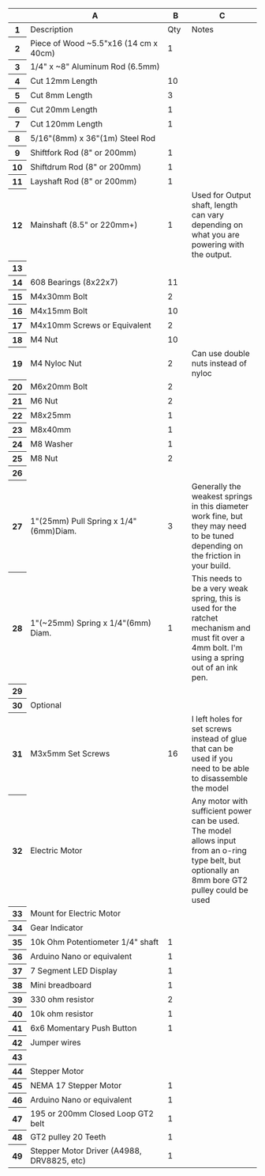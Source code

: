 <meta http-equiv="Content-Type" content="text/html; charset=utf-8"><link type="text/css" rel="stylesheet" href="resources/sheet.css" >
<div class="ritz grid-container" dir="ltr"><table class="waffle" cellspacing="0" cellpadding="0"><thead><tr><th class="row-header freezebar-origin-ltr"></th><th id="0C0" style="width:265px" class="column-headers-background">A</th><th id="0C1" style="width:55px" class="column-headers-background">B</th><th id="0C2" style="width:236px" class="column-headers-background">C</th></tr></thead><tbody><tr style='height:20px;'><th id="0R0" style="height: 20px;" class="row-headers-background"><div class="row-header-wrapper" style="line-height: 20px;">1</div></th><td class="s0" dir="ltr">Description</td><td class="s0" dir="ltr">Qty</td><td class="s0" dir="ltr">Notes</td></tr><tr style='height:20px;'><th id="0R1" style="height: 20px;" class="row-headers-background"><div class="row-header-wrapper" style="line-height: 20px;">2</div></th><td class="s1" dir="ltr">Piece of Wood ~5.5&quot;x16 (14 cm x 40cm)</td><td class="s2" dir="ltr">1</td><td></td></tr><tr style='height:20px;'><th id="0R2" style="height: 20px;" class="row-headers-background"><div class="row-header-wrapper" style="line-height: 20px;">3</div></th><td class="s3" dir="ltr">1/4&quot; x ~8&quot; Aluminum Rod (6.5mm)</td><td class="s3" dir="ltr"></td><td></td></tr><tr style='height:20px;'><th id="0R3" style="height: 20px;" class="row-headers-background"><div class="row-header-wrapper" style="line-height: 20px;">4</div></th><td class="s1" dir="ltr">   Cut 12mm Length</td><td class="s2" dir="ltr">10</td><td></td></tr><tr style='height:20px;'><th id="0R4" style="height: 20px;" class="row-headers-background"><div class="row-header-wrapper" style="line-height: 20px;">5</div></th><td class="s1" dir="ltr">   Cut 8mm Length</td><td class="s2" dir="ltr">3</td><td></td></tr><tr style='height:20px;'><th id="0R5" style="height: 20px;" class="row-headers-background"><div class="row-header-wrapper" style="line-height: 20px;">6</div></th><td class="s1" dir="ltr">   Cut 20mm Length</td><td class="s2" dir="ltr">1</td><td></td></tr><tr style='height:20px;'><th id="0R6" style="height: 20px;" class="row-headers-background"><div class="row-header-wrapper" style="line-height: 20px;">7</div></th><td class="s1" dir="ltr">   Cut 120mm Length</td><td class="s2" dir="ltr">1</td><td></td></tr><tr style='height:20px;'><th id="0R7" style="height: 20px;" class="row-headers-background"><div class="row-header-wrapper" style="line-height: 20px;">8</div></th><td class="s3" dir="ltr">5/16&quot;(8mm) x 36&quot;(1m) Steel Rod</td><td class="s3" dir="ltr"></td><td></td></tr><tr style='height:20px;'><th id="0R8" style="height: 20px;" class="row-headers-background"><div class="row-header-wrapper" style="line-height: 20px;">9</div></th><td class="s1" dir="ltr">Shiftfork Rod (8&quot; or 200mm)</td><td class="s2" dir="ltr">1</td><td></td></tr><tr style='height:20px;'><th id="0R9" style="height: 20px;" class="row-headers-background"><div class="row-header-wrapper" style="line-height: 20px;">10</div></th><td class="s1" dir="ltr">Shiftdrum Rod (8&quot; or 200mm)</td><td class="s2" dir="ltr">1</td><td></td></tr><tr style='height:20px;'><th id="0R10" style="height: 20px;" class="row-headers-background"><div class="row-header-wrapper" style="line-height: 20px;">11</div></th><td class="s1" dir="ltr">Layshaft Rod (8&quot; or 200mm)</td><td class="s2" dir="ltr">1</td><td></td></tr><tr style='height:20px;'><th id="0R11" style="height: 20px;" class="row-headers-background"><div class="row-header-wrapper" style="line-height: 20px;">12</div></th><td class="s1" dir="ltr">Mainshaft   (8.5&quot; or 220mm+)</td><td class="s2" dir="ltr">1</td><td class="s4" dir="ltr">Used for Output shaft, length can vary depending on what you are powering with the output.</td></tr><tr style='height:20px;'><th id="0R12" style="height: 20px;" class="row-headers-background"><div class="row-header-wrapper" style="line-height: 20px;">13</div></th><td class="s1" dir="ltr"></td><td class="s1" dir="ltr"></td><td></td></tr><tr style='height:20px;'><th id="0R13" style="height: 20px;" class="row-headers-background"><div class="row-header-wrapper" style="line-height: 20px;">14</div></th><td class="s1" dir="ltr">608 Bearings (8x22x7)</td><td class="s2" dir="ltr">11</td><td></td></tr><tr style='height:20px;'><th id="0R14" style="height: 20px;" class="row-headers-background"><div class="row-header-wrapper" style="line-height: 20px;">15</div></th><td class="s1" dir="ltr">M4x30mm Bolt</td><td class="s2" dir="ltr">2</td><td></td></tr><tr style='height:20px;'><th id="0R15" style="height: 20px;" class="row-headers-background"><div class="row-header-wrapper" style="line-height: 20px;">16</div></th><td class="s1" dir="ltr">M4x15mm Bolt</td><td class="s2" dir="ltr">10</td><td></td></tr><tr style='height:20px;'><th id="0R16" style="height: 20px;" class="row-headers-background"><div class="row-header-wrapper" style="line-height: 20px;">17</div></th><td class="s1" dir="ltr">M4x10mm Screws or Equivalent</td><td class="s2" dir="ltr">2</td><td></td></tr><tr style='height:20px;'><th id="0R17" style="height: 20px;" class="row-headers-background"><div class="row-header-wrapper" style="line-height: 20px;">18</div></th><td class="s1" dir="ltr">M4 Nut</td><td class="s2" dir="ltr">10</td><td class="s5" dir="ltr"></td></tr><tr style='height:20px;'><th id="0R18" style="height: 20px;" class="row-headers-background"><div class="row-header-wrapper" style="line-height: 20px;">19</div></th><td class="s1" dir="ltr">M4 Nyloc Nut</td><td class="s2" dir="ltr">2</td><td class="s5" dir="ltr">Can use double nuts instead of nyloc</td></tr><tr style='height:20px;'><th id="0R19" style="height: 20px;" class="row-headers-background"><div class="row-header-wrapper" style="line-height: 20px;">20</div></th><td class="s1" dir="ltr">M6x20mm Bolt</td><td class="s2" dir="ltr">2</td><td></td></tr><tr style='height:20px;'><th id="0R20" style="height: 20px;" class="row-headers-background"><div class="row-header-wrapper" style="line-height: 20px;">21</div></th><td class="s1" dir="ltr">M6 Nut</td><td class="s2" dir="ltr">2</td><td></td></tr><tr style='height:20px;'><th id="0R21" style="height: 20px;" class="row-headers-background"><div class="row-header-wrapper" style="line-height: 20px;">22</div></th><td class="s1" dir="ltr">M8x25mm</td><td class="s2" dir="ltr">1</td><td></td></tr><tr style='height:20px;'><th id="0R22" style="height: 20px;" class="row-headers-background"><div class="row-header-wrapper" style="line-height: 20px;">23</div></th><td class="s1" dir="ltr">M8x40mm</td><td class="s2" dir="ltr">1</td><td></td></tr><tr style='height:20px;'><th id="0R23" style="height: 20px;" class="row-headers-background"><div class="row-header-wrapper" style="line-height: 20px;">24</div></th><td class="s1" dir="ltr">M8 Washer</td><td class="s2" dir="ltr">1</td><td class="s5" dir="ltr"></td></tr><tr style='height:20px;'><th id="0R24" style="height: 20px;" class="row-headers-background"><div class="row-header-wrapper" style="line-height: 20px;">25</div></th><td class="s1" dir="ltr">M8 Nut</td><td class="s2" dir="ltr">2</td><td></td></tr><tr style='height:20px;'><th id="0R25" style="height: 20px;" class="row-headers-background"><div class="row-header-wrapper" style="line-height: 20px;">26</div></th><td></td><td></td><td class="s4" dir="ltr"></td></tr><tr style='height:20px;'><th id="0R26" style="height: 20px;" class="row-headers-background"><div class="row-header-wrapper" style="line-height: 20px;">27</div></th><td class="s1" dir="ltr">1&quot;(25mm) Pull Spring x 1/4&quot;(6mm)Diam.</td><td class="s2" dir="ltr">3</td><td class="s4" dir="ltr">Generally the weakest springs in this diameter work fine, but they may need to be tuned depending on the friction in your build.</td></tr><tr style='height:20px;'><th id="0R27" style="height: 20px;" class="row-headers-background"><div class="row-header-wrapper" style="line-height: 20px;">28</div></th><td class="s1" dir="ltr">1&quot;(~25mm) Spring x 1/4&quot;(6mm) Diam.</td><td class="s2" dir="ltr">1</td><td class="s4" dir="ltr">This needs to be a very weak spring, this is used for the ratchet mechanism and must fit over a 4mm bolt.  I&#39;m using a spring out of an ink pen.</td></tr><tr style='height:20px;'><th id="0R28" style="height: 20px;" class="row-headers-background"><div class="row-header-wrapper" style="line-height: 20px;">29</div></th><td></td><td></td><td></td></tr><tr style='height:20px;'><th id="0R29" style="height: 20px;" class="row-headers-background"><div class="row-header-wrapper" style="line-height: 20px;">30</div></th><td class="s6" dir="ltr">Optional</td><td></td><td></td></tr><tr style='height:20px;'><th id="0R30" style="height: 20px;" class="row-headers-background"><div class="row-header-wrapper" style="line-height: 20px;">31</div></th><td class="s1" dir="ltr">M3x5mm Set Screws</td><td class="s2" dir="ltr">16</td><td class="s4" dir="ltr">I left holes for set screws instead of glue that can be used if you need to be able to disassemble the model</td></tr><tr style='height:20px;'><th id="0R31" style="height: 20px;" class="row-headers-background"><div class="row-header-wrapper" style="line-height: 20px;">32</div></th><td class="s1" dir="ltr">Electric Motor</td><td></td><td class="s4" dir="ltr">Any motor with sufficient power can be used.  The model allows input from an o-ring type belt,  but optionally an 8mm bore GT2 pulley could be used</td></tr><tr style='height:20px;'><th id="0R32" style="height: 20px;" class="row-headers-background"><div class="row-header-wrapper" style="line-height: 20px;">33</div></th><td class="s1" dir="ltr">Mount for Electric Motor</td><td></td><td></td></tr><tr style='height:20px;'><th id="0R33" style="height: 20px;" class="row-headers-background"><div class="row-header-wrapper" style="line-height: 20px;">34</div></th><td class="s3" dir="ltr">Gear Indicator</td><td></td><td></td></tr><tr style='height:20px;'><th id="0R34" style="height: 20px;" class="row-headers-background"><div class="row-header-wrapper" style="line-height: 20px;">35</div></th><td class="s1" dir="ltr">   10k Ohm Potentiometer 1/4&quot; shaft</td><td class="s2" dir="ltr">1</td><td></td></tr><tr style='height:20px;'><th id="0R35" style="height: 20px;" class="row-headers-background"><div class="row-header-wrapper" style="line-height: 20px;">36</div></th><td class="s1" dir="ltr">   Arduino Nano or equivalent</td><td class="s2" dir="ltr">1</td><td></td></tr><tr style='height:20px;'><th id="0R36" style="height: 20px;" class="row-headers-background"><div class="row-header-wrapper" style="line-height: 20px;">37</div></th><td class="s1" dir="ltr">   7 Segment LED Display</td><td class="s2" dir="ltr">1</td><td></td></tr><tr style='height:20px;'><th id="0R37" style="height: 20px;" class="row-headers-background"><div class="row-header-wrapper" style="line-height: 20px;">38</div></th><td class="s1" dir="ltr">   Mini breadboard</td><td class="s2" dir="ltr">1</td><td></td></tr><tr style='height:20px;'><th id="0R38" style="height: 20px;" class="row-headers-background"><div class="row-header-wrapper" style="line-height: 20px;">39</div></th><td class="s1" dir="ltr">   330 ohm resistor</td><td class="s2" dir="ltr">2</td><td></td></tr><tr style='height:20px;'><th id="0R39" style="height: 20px;" class="row-headers-background"><div class="row-header-wrapper" style="line-height: 20px;">40</div></th><td class="s1" dir="ltr">   10k ohm resistor</td><td class="s2" dir="ltr">1</td><td></td></tr><tr style='height:20px;'><th id="0R40" style="height: 20px;" class="row-headers-background"><div class="row-header-wrapper" style="line-height: 20px;">41</div></th><td class="s1" dir="ltr">   6x6 Momentary Push Button</td><td class="s2" dir="ltr">1</td><td></td></tr><tr style='height:20px;'><th id="0R41" style="height: 20px;" class="row-headers-background"><div class="row-header-wrapper" style="line-height: 20px;">42</div></th><td class="s1" dir="ltr">   Jumper wires</td><td></td><td></td></tr><tr style='height:20px;'><th id="0R42" style="height: 20px;" class="row-headers-background"><div class="row-header-wrapper" style="line-height: 20px;">43</div></th><td></td><td></td><td></td></tr><tr style='height:20px;'><th id="0R43" style="height: 20px;" class="row-headers-background"><div class="row-header-wrapper" style="line-height: 20px;">44</div></th><td class="s3" dir="ltr">Stepper Motor</td><td></td><td></td></tr><tr style='height:20px;'><th id="0R44" style="height: 20px;" class="row-headers-background"><div class="row-header-wrapper" style="line-height: 20px;">45</div></th><td class="s1" dir="ltr">NEMA 17 Stepper Motor</td><td class="s2" dir="ltr">1</td><td></td></tr><tr style='height:20px;'><th id="0R45" style="height: 20px;" class="row-headers-background"><div class="row-header-wrapper" style="line-height: 20px;">46</div></th><td class="s1" dir="ltr">   Arduino Nano or equivalent</td><td class="s2" dir="ltr">1</td><td></td></tr><tr style='height:20px;'><th id="0R46" style="height: 20px;" class="row-headers-background"><div class="row-header-wrapper" style="line-height: 20px;">47</div></th><td class="s1" dir="ltr">195 or 200mm Closed Loop GT2 belt</td><td class="s2" dir="ltr">1</td><td></td></tr><tr style='height:20px;'><th id="0R47" style="height: 20px;" class="row-headers-background"><div class="row-header-wrapper" style="line-height: 20px;">48</div></th><td class="s1" dir="ltr">GT2 pulley 20 Teeth</td><td class="s2" dir="ltr">1</td><td></td></tr><tr style='height:20px;'><th id="0R48" style="height: 20px;" class="row-headers-background"><div class="row-header-wrapper" style="line-height: 20px;">49</div></th><td class="s1 softmerge" dir="ltr"><div class="softmerge-inner" style="width: 262px; left: -1px;">Stepper Motor Driver (A4988, DRV8825, etc)</div></td><td class="s2" dir="ltr">1</td><td></td></tr></tbody></table></div>
